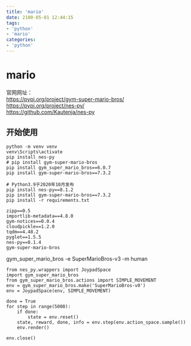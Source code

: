 ```yaml
---
title: 'mario'
date: 2100-05-01 12:44:15
tags:
- 'python'
- 'mario'
categories:
- 'python'
---
```

# mario

官网网址：  
https://pypi.org/project/gym-super-mario-bros/  
https://pypi.org/project/nes-py/  
https://github.com/Kautenja/nes-py  

## 开始使用

```
python -m venv venv
venv\Scripts\activate
pip install nes-py
# pip install gym-super-mario-bros
pip install gym_super_mario_bros==6.0.7
pip install gym-super-mario-bros==7.3.2

# Python3.9于2020年10月发布
pip install nes-py==8.1.2
pip install gym-super-mario-bros==7.3.2
pip install -r requirements.txt
```

```
zipp==0.5
importlib-metadata==4.8.0
gym-notices==0.0.4
cloudpickle==1.2.0
tqdm==4.48.2
pyglet==1.5.5
nes-py==8.1.4
gym-super-mario-bros
```

gym_super_mario_bros -e SuperMarioBros-v3 -m human

```
from nes_py.wrappers import JoypadSpace
import gym_super_mario_bros
from gym_super_mario_bros.actions import SIMPLE_MOVEMENT
env = gym_super_mario_bros.make('SuperMarioBros-v0')
env = JoypadSpace(env, SIMPLE_MOVEMENT)

done = True
for step in range(5000):
    if done:
        state = env.reset()
    state, reward, done, info = env.step(env.action_space.sample())
    env.render()

env.close()
```